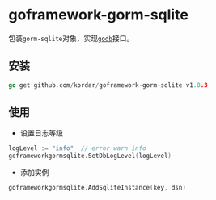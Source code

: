 # goframework-gorm-sqlite

包装`gorm-sqlite`对象，实现[`godb`](https://github.com/kordar/godb)接口。

## 安装
```go
go get github.com/kordar/goframework-gorm-sqlite v1.0.3
```

## 使用

- 设置日志等级

```go
logLevel := "info"  // error warn info
goframeworkgormsqlite.SetDbLogLevel(logLevel)
```

- 添加实例

```go
goframeworkgormsqlite.AddSqliteInstance(key, dsn)
```

